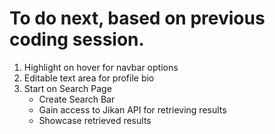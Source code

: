 # To do next, based on previous coding session.

1. Highlight on hover for navbar options
2. Editable text area for profile bio
3. Start on Search Page
    - Create Search Bar
    - Gain access to Jikan API for retrieving results
    - Showcase retrieved results